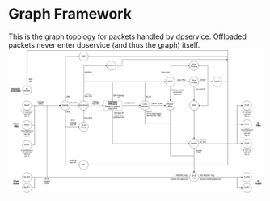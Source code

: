 # Graph Framework
This is the graph topology for packets handled by dpservice. Offloaded packets never enter dpservice (and thus the graph) itself.
![dpservice graph schema](dpservice_dataplane.drawio.png "dpservice graph schema")


